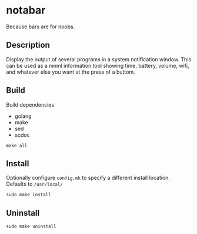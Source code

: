 # notabar

Because bars are for noobs.

## Description

Display the output of several programs in a system notification window. This
can be used as a mnml information tool showing time, battery, volume, wifi, and
whatever else you want at the press of a buttom.

## Build

Build dependencies  
 * golang
 * make
 * sed
 * scdoc

`make all`

## Install

Optionally configure `config.mk` to specify a different install location.  
Defaults to `/usr/local/`

`sudo make install`

## Uninstall

`sudo make uninstall`
